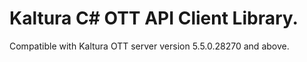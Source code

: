 # Kaltura C# OTT API Client Library.
Compatible with Kaltura OTT server version 5.5.0.28270 and above.
